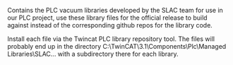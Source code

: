 Contains the PLC vacuum libraries developed by the SLAC team for use in our PLC project, use these library files for the official release to build against instead of the corresponding github repos for the library code.

Install each file via the Twincat PLC library repository tool.  The files will probably end up in  the directory C:\TwinCAT\3.1\Components\Plc\Managed Libraries\SLAC\... with a subdirectory there for each library.

